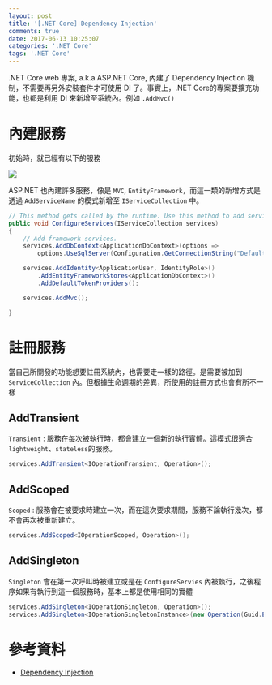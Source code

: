 ```yaml
---
layout: post
title: '[.NET Core] Dependency Injection'
comments: true
date: 2017-06-13 10:25:07
categories: '.NET Core'
tags: '.NET Core'
---
```


.NET Core web 專案, a.k.a ASP.NET Core, 內建了 Dependency Injection 機制，不需要再另外安裝套件才可使用 DI 了。事實上，.NET Core的專案要擴充功能，也都是利用 DI 來新增至系統內。例如 `.AddMvc()`

<!-- more -->

# 內建服務

初始時，就已經有以下的服務

![](https://farm5.staticflickr.com/4242/34890280460_72c9e84e8d_o.png)

ASP.NET 也內建許多服務，像是 `MVC`, `EntityFramework`，而這一類的新增方式是透過 `AddServiceName` 的模式新增至 `IServiceCollection` 中。

```csharp
// This method gets called by the runtime. Use this method to add services to the container.
public void ConfigureServices(IServiceCollection services)
{
    // Add framework services.
    services.AddDbContext<ApplicationDbContext>(options =>
        options.UseSqlServer(Configuration.GetConnectionString("DefaultConnection")));

    services.AddIdentity<ApplicationUser, IdentityRole>()
        .AddEntityFrameworkStores<ApplicationDbContext>()
        .AddDefaultTokenProviders();

    services.AddMvc();

}
```



# 註冊服務

當自己所開發的功能想要註冊系統內，也需要走一樣的路徑。是需要被加到 `ServiceCollection` 內。但根據生命週期的差異，所使用的註冊方式也會有所不一樣

## AddTransient

`Transient` : 服務在每次被執行時，都會建立一個新的執行實體。這模式很適合 `lightweight`、`stateless`的服務。

```csharp
services.AddTransient<IOperationTransient, Operation>();
```



## AddScoped

`Scoped` : 服務會在被要求時建立一次，而在這次要求期間，服務不論執行幾次，都不會再次被重新建立。

```csharp
services.AddScoped<IOperationScoped, Operation>();
```



## AddSingleton

`Singleton` 會在第一次呼叫時被建立或是在 `ConfigureServies` 內被執行，之後程序如果有執行到這一個服務時，基本上都是使用相同的實體

```csharp
services.AddSingleton<IOperationSingleton, Operation>();
services.AddSingleton<IOperationSingletonInstance>(new Operation(Guid.Empty)); // 立即執行
```



# 參考資料

* [Dependency Injection](https://docs.microsoft.com/en-us/aspnet/core/fundamentals/dependency-injection)

